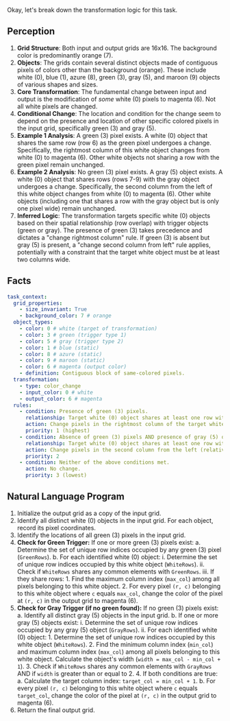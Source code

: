Okay, let's break down the transformation logic for this task.

## Perception

1.  **Grid Structure**: Both input and output grids are 16x16. The background color is predominantly orange (7).
2.  **Objects**: The grids contain several distinct objects made of contiguous pixels of colors other than the background (orange). These include white (0), blue (1), azure (8), green (3), gray (5), and maroon (9) objects of various shapes and sizes.
3.  **Core Transformation**: The fundamental change between input and output is the modification of *some* white (0) pixels to magenta (6). Not all white pixels are changed.
4.  **Conditional Change**: The location and condition for the change seem to depend on the presence and location of other specific colored pixels in the input grid, specifically green (3) and gray (5).
5.  **Example 1 Analysis**: A green (3) pixel exists. A white (0) object that shares the same row (row 6) as the green pixel undergoes a change. Specifically, the rightmost column of this white object changes from white (0) to magenta (6). Other white objects not sharing a row with the green pixel remain unchanged.
6.  **Example 2 Analysis**: No green (3) pixel exists. A gray (5) object exists. A white (0) object that shares rows (rows 7-9) with the gray object undergoes a change. Specifically, the second column from the left of this white object changes from white (0) to magenta (6). Other white objects (including one that shares a row with the gray object but is only one pixel wide) remain unchanged.
7.  **Inferred Logic**: The transformation targets specific white (0) objects based on their spatial relationship (row overlap) with trigger objects (green or gray). The presence of green (3) takes precedence and dictates a "change rightmost column" rule. If green (3) is absent but gray (5) is present, a "change second column from left" rule applies, potentially with a constraint that the target white object must be at least two columns wide.

## Facts


```yaml
task_context:
  grid_properties:
    - size_invariant: True
    - background_color: 7 # orange
  object_types:
    - color: 0 # white (target of transformation)
    - color: 3 # green (trigger type 1)
    - color: 5 # gray (trigger type 2)
    - color: 1 # blue (static)
    - color: 8 # azure (static)
    - color: 9 # maroon (static)
    - color: 6 # magenta (output color)
    - definition: Contiguous block of same-colored pixels.
  transformation:
    - type: color_change
    - input_color: 0 # white
    - output_color: 6 # magenta
  rules:
    - condition: Presence of green (3) pixels.
      relationship: Target white (0) object shares at least one row with any green (3) pixel.
      action: Change pixels in the rightmost column of the target white object to magenta (6).
      priority: 1 (highest)
    - condition: Absence of green (3) pixels AND presence of gray (5) object(s).
      relationship: Target white (0) object shares at least one row with any gray (5) object AND has a width >= 2 columns.
      action: Change pixels in the second column from the left (relative to the object's bounding box) of the target white object to magenta (6).
      priority: 2
    - condition: Neither of the above conditions met.
      action: No change.
      priority: 3 (lowest)
```


## Natural Language Program

1.  Initialize the output grid as a copy of the input grid.
2.  Identify all distinct white (0) objects in the input grid. For each object, record its pixel coordinates.
3.  Identify the locations of all green (3) pixels in the input grid.
4.  **Check for Green Trigger:** If one or more green (3) pixels exist:
    a. Determine the set of unique row indices occupied by any green (3) pixel (`GreenRows`).
    b. For each identified white (0) object:
        i. Determine the set of unique row indices occupied by this white object (`WhiteRows`).
        ii. Check if `WhiteRows` shares any common elements with `GreenRows`.
        iii. If they share rows:
            1. Find the maximum column index (`max_col`) among all pixels belonging to this white object.
            2. For every pixel `(r, c)` belonging to this white object where `c` equals `max_col`, change the color of the pixel at `(r, c)` in the output grid to magenta (6).
5.  **Check for Gray Trigger (if no green found):** If no green (3) pixels exist:
    a. Identify all distinct gray (5) objects in the input grid.
    b. If one or more gray (5) objects exist:
        i. Determine the set of unique row indices occupied by any gray (5) object (`GrayRows`).
        ii. For each identified white (0) object:
            1. Determine the set of unique row indices occupied by this white object (`WhiteRows`).
            2. Find the minimum column index (`min_col`) and maximum column index (`max_col`) among all pixels belonging to this white object. Calculate the object's width (`width = max_col - min_col + 1`).
            3. Check if `WhiteRows` shares any common elements with `GrayRows` AND if `width` is greater than or equal to 2.
            4. If both conditions are true:
                a. Calculate the target column index: `target_col = min_col + 1`.
                b. For every pixel `(r, c)` belonging to this white object where `c` equals `target_col`, change the color of the pixel at `(r, c)` in the output grid to magenta (6).
6.  Return the final output grid.
